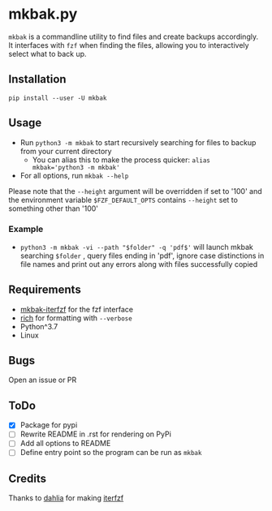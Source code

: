 # mkbak.py

`mkbak` is a commandline utility to find files and create backups accordingly.  
It interfaces with `fzf` when finding the files, allowing you to interactively
select what to back up.

## Installation

`pip install --user -U mkbak`

## Usage

- Run `python3 -m mkbak` to start recursively searching for files to backup
from your current directory
  - You can alias this to make the process quicker: `alias mkbak='python3 -m mkbak'`
- For all options, run `mkbak --help`

Please note that the `--height` argument will be overridden if set to '100' and
the environment variable `$FZF_DEFAULT_OPTS` contains `--height` set to something
other than '100'

### Example

- `python3 -m mkbak -vi --path "$folder" -q 'pdf$'`
will launch mkbak searching `$folder`
, query files ending in 'pdf', ignore case distinctions in file names and
print out any errors along with files successfully copied

## Requirements

- [mkbak-iterfzf](https://github.com/sudo-julia/mkbak-iterfzf)
for the fzf interface
- [rich](https://github.com/willmcgugan/rich) for formatting with `--verbose`
- Python^3.7
- Linux

## Bugs

Open an issue or PR

## ToDo

- [X] Package for pypi
- [ ] Rewrite README in .rst for rendering on PyPi
- [ ] Add all options to README
- [ ] Define entry point so the program can be run as `mkbak`

## Credits

Thanks to [dahlia](https://github.com/dahlia) for making [iterfzf](https://github.com/dahlia/iterfzf)
